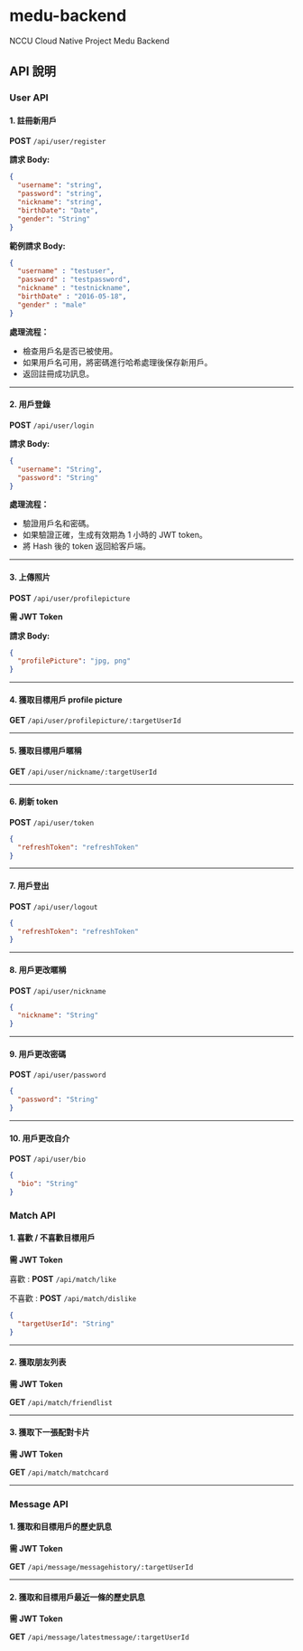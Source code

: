 # medu-backend
NCCU Cloud Native Project Medu Backend

## API 說明

### User API 
#### 1. 註冊新用戶

**POST** `/api/user/register`

**請求 Body:**
```json
{
  "username": "string",
  "password": "string",
  "nickname": "string", 
  "birthDate": "Date",
  "gender": "String"
}
```

**範例請求 Body:**
```json
{
  "username" : "testuser",
  "password" : "testpassword",
  "nickname" : "testnickname",
  "birthDate" : "2016-05-18",
  "gender" : "male"
}
```

**處理流程：**
- 檢查用戶名是否已被使用。
- 如果用戶名可用，將密碼進行哈希處理後保存新用戶。
- 返回註冊成功訊息。

---

#### 2. 用戶登錄

**POST** `/api/user/login`

**請求 Body:**
```json
{
  "username": "String",
  "password": "String"
}
```

**處理流程：**
- 驗證用戶名和密碼。
- 如果驗證正確，生成有效期為 1 小時的 JWT token。
- 將 Hash 後的 token 返回給客戶端。

---

#### 3. 上傳照片
**POST** `/api/user/profilepicture`

**需 JWT Token**

**請求 Body:**
```json
{
  "profilePicture": "jpg, png"
}
```
---
#### 4. 獲取目標用戶 profile picture
**GET** `/api/user/profilepicture/:targetUserId`

---
#### 5. 獲取目標用戶暱稱
**GET** `/api/user/nickname/:targetUserId`

---
#### 6. 刷新 token
**POST** `/api/user/token`
```json
{
  "refreshToken": "refreshToken"
}
```

---
#### 7. 用戶登出
**POST** `/api/user/logout`
```json
{
  "refreshToken": "refreshToken"
}
```

---
#### 8. 用戶更改暱稱
**POST** `/api/user/nickname`
```json
{
  "nickname": "String"
}
```

---
#### 9. 用戶更改密碼
**POST** `/api/user/password`
```json
{
  "password": "String"
}
```

---
#### 10. 用戶更改自介
**POST** `/api/user/bio`
```json
{
  "bio": "String"
}
```

### Match API
#### 1. 喜歡 / 不喜歡目標用戶

**需 JWT Token**

喜歡 : **POST** `/api/match/like`

不喜歡 : **POST** `/api/match/dislike`

```json
{
  "targetUserId": "String"
}
```

---

#### 2. 獲取朋友列表

**需 JWT Token**

**GET** `/api/match/friendlist`

---

#### 3. 獲取下一張配對卡片

**需 JWT Token**

**GET** `/api/match/matchcard`


---

### Message API

#### 1. 獲取和目標用戶的歷史訊息

**需 JWT Token**

**GET** `/api/message/messagehistory/:targetUserId`

---

#### 2. 獲取和目標用戶最近一條的歷史訊息

**需 JWT Token**

**GET** `/api/message/latestmessage/:targetUserId`




